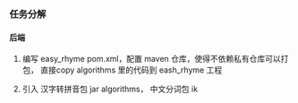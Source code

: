 





### 任务分解

#### 后端
1. 编写 easy_rhyme pom.xml，配置 maven 仓库，使得不依赖私有仓库可以打包，
直接copy algorithms 里的代码到 eash_rhyme 工程

2. 引入 汉字转拼音包 jar algorithms， 中文分词包 ik






